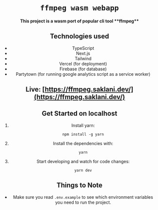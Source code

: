 <div align="center">
    <h1><code>ffmpeg wasm webapp</code></h1>
<h4>This project is a wasm port of popular cli tool **ffmpeg**</h4>


## Technologies used

- TypeScript
- Next.js
- Tailwind 
- Vercel (for deployment)
- Firebase (for database)
- Partytown (for running google analytics script as a service worker)
 
## Live: [https://ffmpeg.saklani.dev/](https://ffmpeg.saklani.dev/)

## Get Started on localhost

1. Install yarn:

   ```
   npm install -g yarn
   ```

2. Install the dependencies with:

   ```
   yarn
   ```

3. Start developing and watch for code changes:

   ```
   yarn dev
   ```

## Things to Note

- Make sure you read `.env.example` to see which environment variables you need to run the project.
